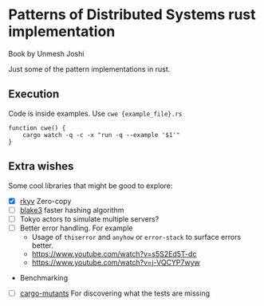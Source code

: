# Patterns of Distributed Systems rust implementation

Book by Unmesh Joshi


Just some of the pattern implementations in rust.

## Execution

Code is inside examples. Use `cwe {example_file}.rs`


```hash
function cwe() {
    cargo watch -q -c -x "run -q --example '$1'"
}
```

## Extra wishes

Some cool libraries that might be good to explore:

* [x] [rkyv](https://rkyv.org/) Zero-copy 
* [ ] [blake3](https://www.youtube.com/watch?v=h-0KLCAEZgY) faster hashing algorithm
* [ ] Tokyo actors to simulate multiple servers?
* [ ] Better error handling. For example
  * Usage of `thiserror` and `anyhow` or `error-stack` to surface errors better.
  * https://www.youtube.com/watch?v=s5S2Ed5T-dc
  * https://www.youtube.com/watch?v=j-VQCYP7wyw
* Benchmarking
* [ ] [cargo-mutants](https://mutants.rs/welcome.html) For discovering what the tests are missing

